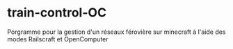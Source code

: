 # train-control-OC
Porgramme pour la gestion d'un réseaux férovière sur minecraft à l'aide des modes Railscraft et OpenComputer
